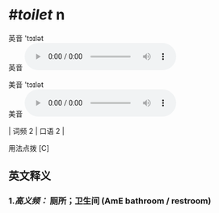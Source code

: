 # ***\#toilet*** n
英音 'tɔɪlət  
英音
<audio src="./media/toilet-B.aac" controls="controls"></audio>

美音 'tɔɪlət  
美音
<audio src="./media/toilet.aac" controls="controls"></audio>



| 词频 2 | 口语 2 |  

用法点拨  [C]

英文释义
---
### 1.*高义频：* **厕所；卫生间 (AmE bathroom / restroom)**  


